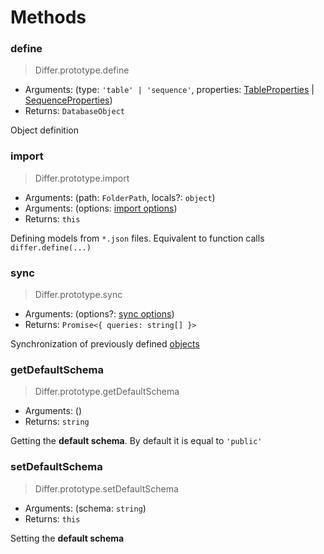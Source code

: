 # Methods

### define

> Differ.prototype.define

- Arguments: (type: `'table' | 'sequence'`, properties: [TableProperties](metadata/table.md) | [SequenceProperties](metadata/sequence.md))
- Returns: `DatabaseObject`

Object definition

### import

> Differ.prototype.import

- Arguments: (path: `FolderPath`, locals?: `object`)
- Arguments: (options: [import options](import.md))
- Returns: `this`

Defining models from `*.json` files. Equivalent to function calls `differ.define(...)`

### sync

> Differ.prototype.sync

- Arguments: (options?: [sync options](sync.md))
- Returns: `Promise<{ queries: string[] }>`

Synchronization of previously defined [objects](objects.md)

### getDefaultSchema

> Differ.prototype.getDefaultSchema

- Arguments: ()
- Returns: `string`

Getting the **default schema**. By default it is equal to `'public'`

### setDefaultSchema

> Differ.prototype.setDefaultSchema

- Arguments: (schema: `string`)
- Returns: `this`

Setting the **default schema**
